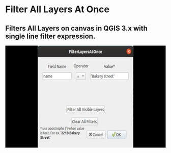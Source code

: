 <h1>Filter All Layers At Once</h1>
<h2>Filters All Layers on canvas in QGIS 3.x with single line filter expression. </h2>
<img src="filteratonce_image.jpg" alt="Preview" width=640 height=320>
